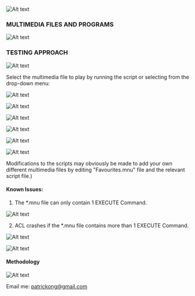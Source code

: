 ![Alt text](http://173.0.133.251/images/GitHub/multimedia3.jpg "Creativity, Collaboration and Results")




### MULTIMEDIA FILES AND PROGRAMS ###

![Alt text](http://173.0.133.251/images/GitHub/MultimediaPrograms.jpg "Possible Multimedia Files")



### TESTING APPROACH ###

![Alt text](http://173.0.133.251/images/GitHub/multimedia1.jpg "Integrate with Multimedia Files")


Select the multimedia file to play by running the script or selecting from the drop-down menu:

![Alt text](http://173.0.133.251/images/GitHub/mnu0.jpg "Play the multimedia file via script")

![Alt text](http://173.0.133.251/images/GitHub/mnu1.jpg "Play the multimedia file via script")

![Alt text](http://173.0.133.251/images/GitHub/mnu2.jpg "Play the multimedia file via script")

![Alt text](http://173.0.133.251/images/GitHub/mnu3.jpg "Play the multimedia file via script")

![Alt text](http://173.0.133.251/images/GitHub/mnu4.jpg "Play the multimedia file via script")

![Alt text](http://173.0.133.251/images/GitHub/mnu5.jpg "Play the multimedia file via script")

Modifications to the scripts may obviously be made to add your own different multimedia files by editing "Favourites.mnu" file and the relevant script file.)




#### Known Issues: ####

1)  The *.mnu file can only contain 1 EXECUTE Command.  

![Alt text](http://173.0.133.251/images/GitHub/Execute1.jpg "mnu file only contain 1 EXECUTE Command")

2)  ACL crashes if the *.mnu file contains more than 1 EXECUTE Command.  

![Alt text](http://173.0.133.251/images/GitHub/Execute2.jpg "mnu file contains more than 1 EXECUTE Command")

![Alt text](http://173.0.133.251/images/GitHub/Execute2Crash.jpg "mnu file contains more than 1 EXECUTE Command")



#### Methodology ####

![Alt text](http://173.0.133.251/images/GitHub/use-methodology.gif "How I Work")

Email me: patrickong@gmail.com
